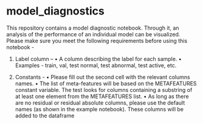 # model_diagnostics

This repository contains a model diagnostic notebook.
Through it, an analysis of the performance of an individual model can be visualized.
Please make sure you meet the following requirements before using this notebook - 

1.	Label column – 
  •	A column describing the label for each sample.
  •	Examples - train, val, test normal, test abnormal, test active, etc.

2.	Constants - 
  •	Please fill out the second cell with the relevant columns names.
  •	The list of meta-features will be based on the METAFEATURES constant variable. The test looks for columns containing a substring of at least one element from the
    METAFEATURES list.
  •	As long as there are no residual or residual absolute columns, please use the default names (as shown in the example notebook). These columns will be added to the
    dataframe
